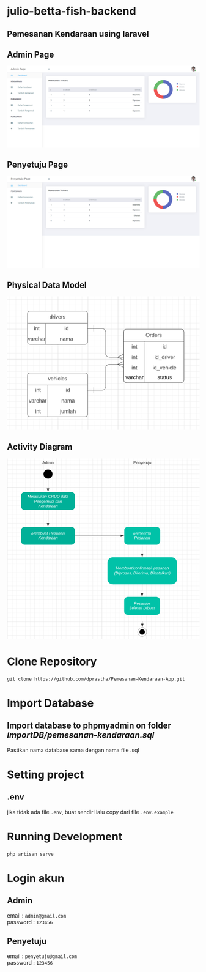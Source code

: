 # julio-betta-fish-backend

## Pemesanan Kendaraan using laravel

## Admin Page

<img src="public/images/ui.png">

## Penyetuju Page

<img src="public/images/ui-penyetuju.png">

## Physical Data Model

<img src="public/images/pdm.png">

## Activity Diagram

<img src="public/images/activity-diagram.png">

# Clone Repository

`git clone https://github.com/dprastha/Pemesanan-Kendaraan-App.git`

# Import Database

## Import database to phpmyadmin on folder _importDB/pemesanan-kendaraan.sql_

Pastikan nama database sama dengan nama file .sql

# Setting project

## .env

jika tidak ada file `.env`, buat sendiri lalu copy dari file `.env.example`

# Running Development

`php artisan serve`

# Login akun

## Admin

email : `admin@gmail.com` <br/>
password : `123456`

## Penyetuju

email : `penyetuju@gmail.com` <br/>
password : `123456`
